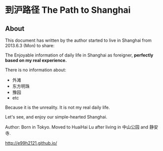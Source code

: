 
到沪路径 The Path to Shanghai
=======



## About





This document has written by the author started to live in Shanghai from 2013.6.3 (Mon) to share:

The Enjoyable information of daily life in Shanghai as foreigner, **perfectly based on my real experience.**

There is no information about:

- 外滩
- 东方明珠
- 豫园
- etc

Because it is the unreality. It is not my real daily life.

Let's see, and enjoy our simple-hearted Shanghai.


Author: Born in Tokyo.
Moved to HuaiHai Lu after living in 中山公园 and 静安寺.


http://e99h2121.github.io/


